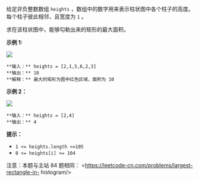 给定非负整数数组 `heights` ，数组中的数字用来表示柱状图中各个柱子的高度。每个柱子彼此相邻，且宽度为 `1` 。

求在该柱状图中，能够勾勒出来的矩形的最大面积。



**示例 1:**

![](https://assets.leetcode.com/uploads/2021/01/04/histogram.jpg)

    
    
    **输入：** heights = [2,1,5,6,2,3]
    **输出：** 10
    **解释：** 最大的矩形为图中红色区域，面积为 10
    

**示例 2：**

![](https://assets.leetcode.com/uploads/2021/01/04/histogram-1.jpg)

    
    
    **输入：** heights = [2,4]
    **输出：** 4



**提示：**

  * `1 <= heights.length <=105`
  * `0 <= heights[i] <= 104`



注意：本题与主站 84 题相同： <https://leetcode-cn.com/problems/largest-rectangle-in-
histogram/>

